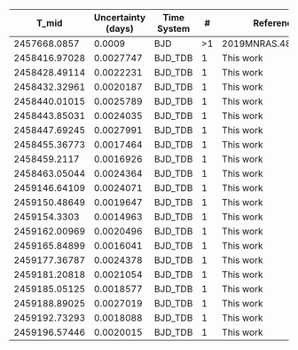 |T_mid        |Uncertainty (days)|Time System|#  |Reference                             |
|-------------|------------------|-----------|---|--------------------------------------|
|2457668.0857 |0.0009            |BJD        |>1 |2019MNRAS.482.1379H                   |
|2458416.97028|0.0027747         |BJD_TDB    |1  |This work                             |
|2458428.49114|0.0022231         |BJD_TDB    |1  |This work                             |
|2458432.32961|0.0020187         |BJD_TDB    |1  |This work                             |
|2458440.01015|0.0025789         |BJD_TDB    |1  |This work                             |
|2458443.85031|0.0024035         |BJD_TDB    |1  |This work                             |
|2458447.69245|0.0027991         |BJD_TDB    |1  |This work                             |
|2458455.36773|0.0017464         |BJD_TDB    |1  |This work                             |
|2458459.2117 |0.0016926         |BJD_TDB    |1  |This work                             |
|2458463.05044|0.0024364         |BJD_TDB    |1  |This work                             |
|2459146.64109|0.0024071         |BJD_TDB    |1  |This work                             |
|2459150.48649|0.0019647         |BJD_TDB    |1  |This work                             |
|2459154.3303 |0.0014963         |BJD_TDB    |1  |This work                             |
|2459162.00969|0.0020496         |BJD_TDB    |1  |This work                             |
|2459165.84899|0.0016041         |BJD_TDB    |1  |This work                             |
|2459177.36787|0.0024378         |BJD_TDB    |1  |This work                             |
|2459181.20818|0.0021054         |BJD_TDB    |1  |This work                             |
|2459185.05125|0.0018577         |BJD_TDB    |1  |This work                             |
|2459188.89025|0.0027019         |BJD_TDB    |1  |This work                             |
|2459192.73293|0.0018088         |BJD_TDB    |1  |This work                             |
|2459196.57446|0.0020015         |BJD_TDB    |1  |This work                             |
